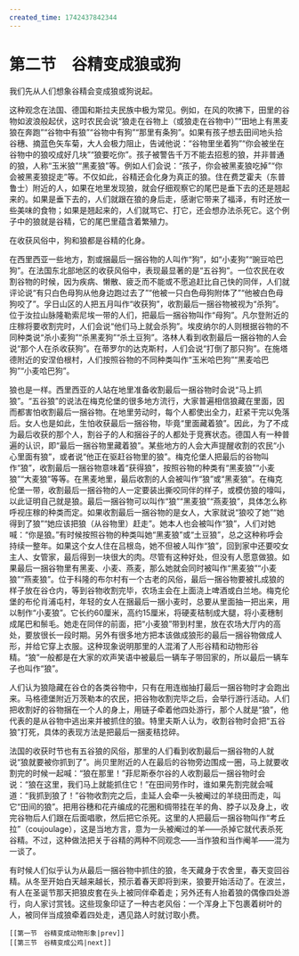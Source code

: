 ```yaml
---
created_time: 1742437842344
---
```

# 第二节　谷精变成狼或狗

我们先从人们想象谷精会变成狼或狗说起。

这种观念在法国、德国和斯拉夫民族中极为常见。例如，在风的吹拂下，田里的谷物如波浪般起伏，这时农民会说“狼走在谷物上（或狼走在谷物中）”“田地上有黑麦狼在奔跑”“谷物中有狼”“谷物中有狗”“那里有条狗”。如果有孩子想去田间地头拾谷穗、摘蓝色矢车菊，大人会极力阻止，告诫他说：“谷物里坐着狗”“你会被坐在谷物中的狼咬成好几块”“狼要吃你”。孩子被警告千万不能去招惹的狼，并非普通的狼，人称“玉米狼”“黑麦狼”等。例如人们会说：“孩子，你会被黑麦狼吃掉”“你会被黑麦狼捉走”等。不仅如此，谷精还会化身为真正的狼。住在费芝霍夫（东普鲁士）附近的人，如果在地里发现狼，就会仔细观察它的尾巴是垂下去的还是翘起来的。如果是垂下去的，人们就跟在狼的身后走，感谢它带来了福泽，有时还放一些美味的食物；如果是翘起来的，人们就骂它、打它，还会想办法杀死它。这个例子中的狼就是谷精，它的尾巴里蕴含着繁殖力。

在收获风俗中，狗和狼都是谷精的化身。

在西里西亚一些地方，割或捆最后一捆谷物的人叫作“狗”，如“小麦狗”“豌豆哈巴狗”。在法国东北部地区的收获风俗中，表现最显著的是“五谷狗”。一位农民在收割谷物的时候，因为疾病、懒散、疲乏而不能或不愿追赶比自己快的同伴，人们就评论说“有只白色母狗从他身边跑过去了”“他被一只白色母狗附体了”“他被白色母狗咬了”。孚日山区的人把五月叫作“收获狗”，收割最后一捆谷物被视为“杀狗”。位于汝拉山脉隆勒索尼埃一带的人们，把最后一捆谷物叫作“母狗”。凡尔登附近的庄稼将要收割完时，人们会说“他们马上就会杀狗”。埃皮纳尔的人则根据谷物的不同种类说“杀小麦狗”“杀黑麦狗”“杀土豆狗”。洛林人看到收割最后一捆谷物的人会说“那个人在杀收获狗”。在蒂罗尔的达克斯村，人们会说“打倒了那只狗”。在施塔德附近的安涅伯根村，人们按照谷物的不同种类叫作“玉米哈巴狗”“黑麦哈巴狗”“小麦哈巴狗”。

狼也是一样。西里西亚的人站在地里准备收割最后一捆谷物时会说“马上抓狼”。“五谷狼”的说法在梅克伦堡的很多地方流行，大家普遍相信狼藏在里面，因而都害怕收割最后一捆谷物。在地里劳动时，每个人都使出全力，赶紧干完以免落后。女人也是如此，生怕收获最后一捆谷物，毕竟“里面藏着狼”。因此，为了不成为最后收获的那个人，割谷子的人和捆谷子的人都处于竞赛状态。德国人有一种普遍的认识，即“最后一捆谷物里藏着狼”。某些地方的人会大声提醒收割的农民“小心里面有狼”，或者说“他正在驱赶谷物里的狼”。梅克伦堡人把最后的谷物叫作“狼”，收割最后一捆谷物意味着“获得狼”，按照谷物的种类有“黑麦狼”“小麦狼”“大麦狼”等等。在黑麦地里，最后收割的人会被叫作“狼”或“黑麦狼”。在梅克伦堡一带，收割最后一捆谷物的人一定要装出撕咬同伴的样子，或模仿狼的嚎叫，以此证明自己就是狼。最后一捆谷物可以叫作“狼”“黑麦狼”“燕麦狼”，具体怎么称呼视庄稼的种类而定。如果收割最后一捆谷物的是女人，大家就说“狼咬了她”“她得到了狼”“她应该把狼（从谷物里）赶走”。她本人也会被叫作“狼”，人们对她喊：“你是狼。”有时候按照谷物的种类叫她“黑麦狼”或“土豆狼”，总之这种称呼会持续一整年。如果这个女人住在吕根岛，她不但被人叫作“狼”，回到家中还要咬女主人、女管家，最后得到一块很大的肉。尽管有这种好处，但没有人愿意做狼。如果最后一捆谷物里有黑麦、小麦、燕麦，那么她就会同时被叫作“黑麦狼”“小麦狼”“燕麦狼”。位于科隆的布尔村有一个古老的风俗，最后一捆谷物要被扎成狼的样子放在谷仓内，等到谷物收割完毕，农场主会在上面浇上啤酒或白兰地。梅克伦堡的布伦肖浦屯村，年轻的女人在捆最后一捆小麦时，总要从里面抽一把出来，用以制作“小麦狼”。它长约60厘米，高约15厘米，将硬麦秸制成大腿，将小麦穗制成尾巴和鬃毛。她走在同伴的前面，把“小麦狼”带到村里，放在农场大厅内的高处，要放很长一段时期。另外有很多地方把本该做成狼形的最后一捆谷物做成人形，并给它穿上衣服。这种现象说明那里的人混淆了人形谷精和动物形谷精。“狼”一般都是在大家的欢声笑语中被最后一辆车子带回家的，所以最后一辆车子也叫作“狼”。

人们认为狼隐藏在谷仓的各类谷物中，只有在用连枷抽打最后一捆谷物时才会跑出来。马格德堡附近万茨勒本的农民，把谷物收割完毕之后，会举行游行活动。人们把收割好的谷物捆在一个人的身上，用链子牵着他四处游行，那个人就是“狼”，他代表的是从谷物中逃出来并被抓住的狼。特里夫斯人认为，收割谷物时会把“五谷狼”打死，具体的表现方法是把最后一捆麦秸捻碎。

法国的收获时节也有五谷狼的风俗，那里的人们看到收割最后一捆谷物的人就说“狼就要被你抓到了”。尚贝里附近的人在最后的谷物旁边围成一圈，马上就要收割完的时候一起喊：“狼在那里！”菲尼斯泰尔谷的人收割最后一捆谷物时会说：“狼在这里，我们马上就能抓住它！”在田间劳作时，谁如果先割完就会喊道：“我抓到狼了！”谷物收割完之后，圭延人会牵一头被阉过的羊绕田而走，叫它“田间的狼”。把用谷穗和花卉编成的花圈和绸带挂在羊的角、脖子以及身上，收完谷物后人们跟在后面唱歌，然后把它杀死。这里的人把最后一捆谷物叫作“考丘拉”（coujoulage），这是当地方言，意为一头被阉过的羊——杀掉它就代表杀死谷精。不过，这种做法把关于谷精的两种不同观念——当作狼和当作阉羊——混为一谈了。

有时候人们似乎认为从最后一捆谷物中抓住的狼，冬天藏身于农舍里，春天变回谷精。从冬至开始白天越来越长，预示着春天即将到来，狼要开始活动了。在波兰，有人在圣诞节那天把狼皮套在头上被同伴牵着走；另外还有人抬着狼的偶像四处游行，向人家讨赏钱。这些现象印证了一种古老风俗：一个浑身上下包裹着树叶的人，被同伴当成狼牵着四处走，遇见路人时就讨取小费。

```booknav
[[第一节　谷精变成动物形象|prev]]
[[第三节　谷精变成公鸡|next]]
```